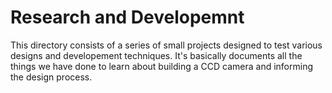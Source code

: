 # Research and Developemnt

This directory consists of a series of small projects designed to test various designs and developement techniques. It's basically documents
all the things we have done to learn about building a CCD camera and informing the design process.

